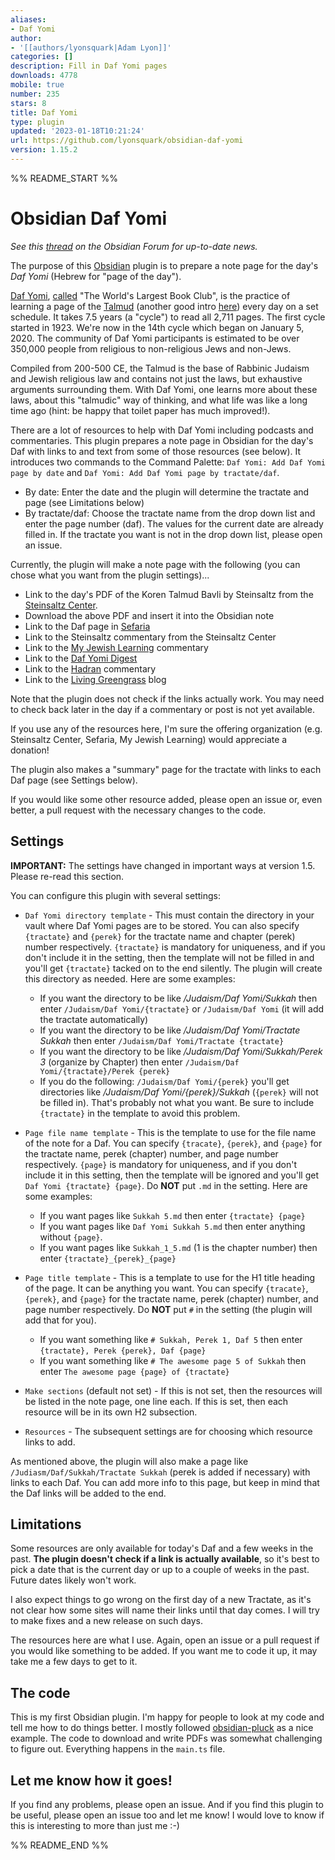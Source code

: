 ```yaml
---
aliases:
- Daf Yomi
author:
- '[[authors/lyonsquark|Adam Lyon]]'
categories: []
description: Fill in Daf Yomi pages
downloads: 4778
mobile: true
number: 235
stars: 8
title: Daf Yomi
type: plugin
updated: '2023-01-18T10:21:24'
url: https://github.com/lyonsquark/obsidian-daf-yomi
version: 1.15.2
---
```


%% README_START %%

# Obsidian Daf Yomi

*See this [thread](https://forum.obsidian.md/t/new-plugin-daf-yomi/22075) on the Obsidian Forum for up-to-date news.*

The purpose of this [Obsidian](https://obsidian.md) plugin is to prepare a note page for the day's *Daf Yomi* (Hebrew for "page of the day").

[Daf Yomi](https://en.wikipedia.org/wiki/Daf_Yomi), [called](https://www.wsj.com/articles/the-worlds-largest-book-club-1505861966) "The World's Largest Book Club", is the practice of learning a page of the [Talmud](https://en.wikipedia.org/wiki/Talmud) (another good intro [here](https://steinsaltz.org/talmud/)) every day on a set schedule. It takes 7.5 years (a "cycle") to read all 2,711 pages. The first cycle started in 1923. We're now in the 14th cycle which began on January 5, 2020. The community of Daf Yomi participants is estimated to be over 350,000 people from religious to non-religious Jews and non-Jews.

Compiled from 200-500 CE, the Talmud is the base of Rabbinic Judaism and Jewish religious law and contains not just the laws, but exhaustive arguments surrounding them. With Daf Yomi, one learns more about these laws, about this "talmudic" way of thinking, and what life was like a long time ago (hint: be happy that toilet paper has much improved!).

There are a lot of resources to help with Daf Yomi including podcasts and commentaries. This plugin prepares a note page in Obsidian for the day's Daf with links to and text from some of those resources (see below). It introduces two commands to the Command Palette: `Daf Yomi: Add Daf Yomi page by date` and `Daf Yomi: Add Daf Yomi page by tractate/daf`.

- By date: Enter the date and the plugin will determine the tractate and page (see Limitations below)
- By tractate/daf: Choose the tractate name from the drop down list and enter the page number (daf). The values for the current date are already filled in. If the tractate you want is not in the drop down list, please open an issue. 

Currently, the plugin will make a note page with the following (you can chose what you want from the plugin settings)...

- Link to the day's PDF of the Koren Talmud Bavli by Steinsaltz from the [Steinsaltz Center](https://www.steinsaltz-center.org/home/doc.aspx?mCatID=68446).
- Download the above PDF and insert it into the Obsidian note
- Link to the Daf page in [Sefaria](https://www.sefaria.org/daf-yomi)
- Link to the Steinsaltz commentary from the Steinsaltz Center
- Link to the [My Jewish Learning](https://www.myjewishlearning.com/category/study/jewish-texts/talmud/) commentary
- Link to the [Daf Yomi Digest](https://www.dafdigest.org)
- Link to the [Hadran](https://hadran.org.il) commentary
- Link to the [Living Greengrass](https://livinggreengrass.home.blog) blog

Note that the plugin does not check if the links actually work. You may need to check back later in the day if a commentary or post is not yet available. 

If you use any of the resources here, I'm sure the offering organization (e.g. Steinsaltz Center, Sefaria, My Jewish Learning) would appreciate a donation!

The plugin also makes a "summary" page for the tractate with links to each Daf page (see Settings below).

If you would like some other resource added, please open an issue or, even better, a pull request with the necessary changes to the code.

## Settings

**IMPORTANT:** The settings have changed in important ways at version 1.5. Please re-read this section.

You can configure this plugin with several settings:

- `Daf Yomi directory template` - This must contain the directory in your vault where Daf Yomi pages are to be stored. You can also specify `{tractate}` and `{perek}` for the tractate name and chapter (perek) number respectively. `{tractate}` is mandatory for uniqueness, and if you don't include it in the setting, then the template will not be filled in and you'll get `{tractate}` tacked on to the end silently. The plugin will create this directory as needed. Here are some examples:
  - If you want the directory to be like */Judaism/Daf Yomi/Sukkah* then enter `/Judaism/Daf Yomi/{tractate}` or `/Judaism/Daf Yomi` (it will add the tractate automatically)
  - If you want the directory to be like */Judaism/Daf Yomi/Tractate Sukkah* then enter `/Judaism/Daf Yomi/Tractate {tractate}`
  - If you want the directory to be like */Judaism/Daf Yomi/Sukkah/Perek 3* (organize by Chapter) then enter `/Judaism/Daf Yomi/{tractate}/Perek {perek}`
  - If you do the following: `/Judaism/Daf Yomi/{perek}` you'll get directories like */Judaism/Daf Yomi/{perek}/Sukkah* (`{perek}` will not be filled in). That's probably not what you want. Be sure to include `{tractate}` in the template to avoid this problem.

- `Page file name template` - This is the template to use for the file name of the note for a Daf. You can specify `{tracate}`, `{perek}`, and `{page}` for the tractate name, perek (chapter) number, and page number respectively. `{page}` is mandatory for uniqueness, and if you don't include it in this setting, then the template will be ignored and you'll get `Daf Yomi {tractate} {page}`. Do **NOT** put `.md` in the setting. Here are some examples:
  - If you want pages like `Sukkah 5.md` then enter `{tractate} {page}`
  - If you want pages like `Daf Yomi Sukkah 5.md` then enter anything without `{page}`.
  - If you want pages like `Sukkah_1_5.md` (1 is the chapter number) then enter `{tractate}_{perek}_{page}`

- `Page title template` - This is a template to use for the H1 title heading of the page. It can be anything you want. You can specify `{tracate}`, `{perek}`, and `{page}` for the tractate name, perek (chapter) number, and page number respectively. Do **NOT** put `#` in the setting (the plugin will add that for you).
  - If you want something like `# Sukkah, Perek 1, Daf 5` then enter `{tractate}, Perek {perek}, Daf {page}`
  - If you want something like `# The awesome page 5 of Sukkah` then enter `The awesome page {page} of {tractate}`

- `Make sections` (default not set) - If this is not set, then the resources will be listed in the note page, one line each. If this is set, then each resource will be in its own H2 subsection.

- `Resources` - The subsequent settings are for choosing which resource links to add.

As mentioned above, the plugin will also make a page like `/Judiasm/Daf/Sukkah/Tractate Sukkah` (perek is added if necessary) with links to each Daf. You can add more info to this page, but keep in mind that the Daf links will be added to the end.

## Limitations
Some resources are only available for today's Daf and a few weeks in the past. **The plugin doesn't check if a link is actually available**, so it's best to pick a date that is the current day or up to a couple of weeks in the past. Future dates likely won't work.

I also expect things to go wrong on the first day of a new Tractate, as it's not clear how some sites will name their links until that day comes. I will try to make fixes and a new release on such days.

The resources here are what I use. Again, open an issue or a pull request if you would like something to be added. If you want me to code it up, it may take me a few days to get to it.

## The code
This is my first Obsidian plugin. I'm happy for people to look at my code and tell me how to do things better. I mostly followed [obsidian-pluck](https://github.com/kevboh/obsidian-pluck) as a nice example. The code to download and write PDFs was somewhat challenging to figure out. Everything happens in the `main.ts` file.

## Let me know how it goes!
If you find any problems, please open an issue. And if you find this plugin to be useful, please open an issue too and let me know! I would love to know if this is interesting to more than just me :-)


%% README_END %%